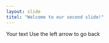 ```yaml
---
layout: slide
titel: "Welcome to our second slide!"
---
```

Your text
Use the left arrow to go back
